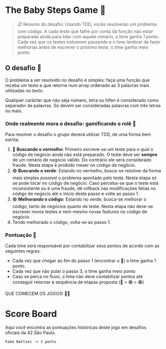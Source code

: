 
# The Baby Steps Game 🍼

> 📋 Resumo do desafio: Usando TDD, vocês resolverão um problema com código. A cada teste que falhe por conta da função não estar preparada ainda para lidar com aquele cenário, o time ganha 1 ponto. Cada vez que os testes estiverem passando e o time lembrar de fazer melhorias antes de escrever o próximo teste, o time ganha meio ponto.

## O desafio 🎯

O problema a ser resolvido no desafio é simples: faça uma função que receba um texto e que retorne num array ordenado as 3 palavras mais utilizadas no texto.

Qualquer carácter que não seja número, letra ou hífen é considerado como separador de palavras. Só devem ser consideradas palavras com três letras ou mais.

### Onde realmente mora o desafio: gamificando o rolê  🎰

Para resolver o desafio o grupo deverá utilizar TDD, de uma forma bem estrita:

1. 🔴 **Buscando o vermelho**: Primeiro escreve-se um teste para o qual o código de negócio ainda não está preparado. O teste deve ser **sempre** de um cenário de negócio válido. Do contrário ele será considerado fraude. Nesta etapa é proibido mexer no código de negócio.
2. 🟢 **Buscando o verde**: Estando no vermelho, busca-se resolver da forma mais simples possível o problema apontado pelo teste. Nesta etapa só se pode tocar no código de negócio. Caso perceba-se que o teste está inconsistente ou é uma fraude, dê rollback nas modificações feitas no código de negócio até o início deste passo e volte ao passo 1.
3. 🟢 **Melhorando o código:** Estando no verde, busca-se melhorar o código, tanto de negócios quanto de teste. Nesta etapa não deve-se escrever novos testes e nem mesmo novas features no código de negócio.
4. Tendo melhorado o código, volta-se ao passo 1.

### Pontuação  🧮

Cada time será responsável por contabilizar seus pontos de acordo com as seguintes regras:

- Cada vez que chegar ao fim do passo 1 (encontrar o 🔴) o time ganha 1 ponto.
- Cada vez que não pular o passo 3, o time ganha meio ponto 
- Caso se perca no fluxo, o time não deve contabilizar pontos até conseguir retornar à sequência de etapas proposta (🔴 > 🟢 > 🟢)

QUE COMECEM OS JOGOS! 🙌🏾

# Score Board

Aqui você encontra as pontuações históricas deste jogo em desafios oficiais da 42 São Paulo.

`Fake Natties -> 1 ponto`
